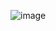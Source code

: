 ![image](https://user-images.githubusercontent.com/86672122/155345035-1b5db08e-6981-4f04-8d73-b614e0d48b29.png)
